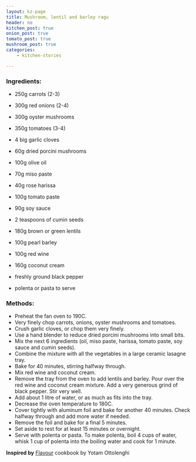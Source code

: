 ```yaml
---
layout: kz-page
title: Mushroom, lentil and barley ragu
header: no
kitchen_post: true
onion_post: true
tomato_post: true
mushroom_post: true
categories:
    - kitchen-stories

---
```


### Ingredients:


* 250g carrots (2-3)
* 300g red onions (2-4)
* 300g oyster mushrooms
* 350g tomatoes (3-4)
* 4 big garlic cloves
* 60g dried porcini mushrooms

* 100g olive oil
* 70g miso paste
* 40g rose harissa
* 100g tomato paste
* 90g soy sauce
* 2 teaspoons of cumin seeds

* 180g brown or green lentils
* 100g pearl barley
* 100g red wine
* 160g coconut cream
* freshly ground black pepper

* polenta or pasta to serve



### Methods:

* Preheat the fan oven to 190C.
* Very finely chop carrots, onions, oyster mushrooms and tomatoes. 
* Crush garlic cloves, or chop them very finely.
* Use a hand blender to reduce dried porcini mushrooms into small bits.
* Mix the next 6 ingredients (oil, miso paste, harissa, tomato paste, soy sauce and cumin seeds).
* Combine the mixture with all the vegetables in a large ceramic lasagne tray.
* Bake for 40 minutes, stirring halfway through.
* Mix red wine and coconut cream.
* Remove the tray from the oven to add lentils and barley. Pour over the red wine and coconut cream mixture. Add a very generous grind of black pepper. Stir very well.
* Add about 1 litre of water, or as much as fits into the tray.
* Decrease the oven temperature to 180C.
* Cover tightly with aluminum foil and bake for another 40 minutes. Check halfway through and add more water if needed.
* Remove the foil and bake for a final 5 minutes.
* Set aside to rest for at least 15 minutes or overnight. 
* Serve with polenta or pasta. To make polenta, boil 4 cups of water, whisk 1 cup of polenta into the boiling water and cook for 1 minute.



**Inspired by** [Flavour][1] cookbook by Yotam Ottolenghi 

[1]: https://www.penguin.co.uk/books/111/1116203/ottolenghi-flavour/9781785038938.html
